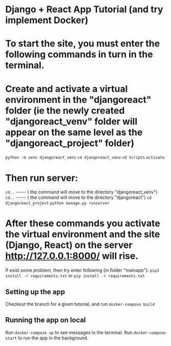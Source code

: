 # Django + React App Tutorial (and try implement Docker)

# To start the site, you must enter the following commands in turn in the terminal.
# Create and activate a virtual environment in the "djangoreact" folder (ie the newly created "djangoreact_venv" folder will appear on the same level as the "djangoreact_project" folder)
`python -m venv djangoreact_venv`
`cd djangoreact_venv`
`cd Scripts`
`activate`

# Then run server:
`cd..` ----- ( the command will move to the directory "djangoreact_venv")
`cd..` ----- ( the command will move to the directory "djangoreact")
`cd djangoreact_project`
`python manage.py runserver`

# After these commands you activate the virtual environment and the site (Django, React) on the server http://127.0.0.1:8000/ will rise.

If exist some problem, then try enter following (in folder "mainapp"):
`pip3 install -r requirements.txt`
or
`pip install -r requirements.txt`


## Setting up the app
Checkout the branch for a given tutorial, and run 
`docker-compose build`

## Running the app on local
Run `docker-compose up` to see messages in the terminal. 
Run `docker-compose start` to run the app in the background.
